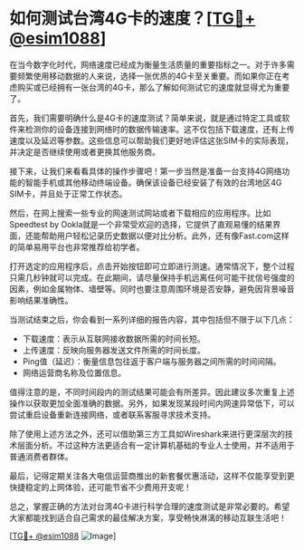 # 如何测试台湾4G卡的速度？[[TG💪+ @esim1088](https://t.me/s/esim1088)]

在当今数字化时代，网络速度已经成为衡量生活质量的重要指标之一。对于许多需要频繁使用移动数据的人来说，选择一张优质的4G卡至关重要。而如果你正在考虑购买或已经拥有一张台湾的4G卡，那么了解如何测试它的速度就显得尤为重要了。

首先，我们需要明确什么是4G卡的速度测试？简单来说，就是通过特定工具或软件来检测你的设备连接到网络时的数据传输速率。这不仅包括下载速度，还有上传速度以及延迟等参数。这些信息可以帮助我们更好地评估这张SIM卡的实际表现，并决定是否继续使用或者更换其他服务商。

接下来，让我们来看看具体的操作步骤吧！第一步当然是准备一台支持4G网络功能的智能手机或其他移动终端设备。确保该设备已经安装了有效的台湾地区4G SIM卡，并且处于正常工作状态。

然后，在网上搜索一些专业的网速测试网站或者下载相应的应用程序。比如Speedtest by Ookla就是一个非常受欢迎的选择，它提供了直观易懂的结果界面，还能帮助用户轻松记录历史数据以便对比分析。此外，还有像Fast.com这样的简单易用平台也非常推荐给初学者。

打开选定的应用程序后，点击开始按钮即可立即进行测速。通常情况下，整个过程只需几秒钟就可以完成。在此期间，请尽量保持手机远离任何可能干扰信号强度的因素，例如金属物体、墙壁等。同时也要注意周围环境是否安静，避免因背景噪音影响结果准确性。

当测试结束之后，你会看到一系列详细的报告内容，其中包括但不限于以下几点：
- 下载速度：表示从互联网接收数据所需的时间长短。
- 上传速度：反映向服务器发送文件所需的时间长度。
- Ping值（延迟）：衡量信息包往返于客户端与服务器之间所需的时间间隔。
- 网络运营商名称及位置信息。

值得注意的是，不同时间段内的测试结果可能会有所差异。因此建议多次重复上述操作以获取更加全面准确的数据。另外，如果发现某段时间内网速异常低下，可以尝试重启设备重新连接网络，或者联系客服寻求技术支持。

除了使用上述方法之外，还可以借助第三方工具如Wireshark来进行更深层次的技术层面分析。不过这种方法更适合有一定计算机基础的专业人士使用，并不适用于普通消费者群体。

最后，记得定期关注各大电信运营商推出的新套餐优惠活动，这样不仅能享受到更快捷稳定的上网体验，还可能节省不少费用开支呢！

总之，掌握正确的方法对台湾4G卡进行科学合理的速度测试是非常必要的。希望大家都能找到适合自己需求的最佳解决方案，享受畅快淋漓的移动互联生活吧！

[[TG💪+ @esim1088](https://t.me/s/esim1088) ![Image](https://i.postimg.cc/4NQfJmqS/Snipaste-2025-05-13-00-14-12.png)]